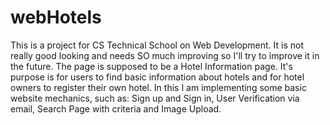 # webHotels
This is a project for CS Technical School on Web Development.
It is not really good looking and needs SO much improving 
so I'll try to improve it in the future.
The page is supposed to be a Hotel Information page.
It's purpose is for users to find basic information about hotels and for hotel owners to register their own hotel.
In this I am implementing some basic website mechanics, such as:
Sign up and Sign in, User Verification via email, Search Page with criteria and Image Upload.
